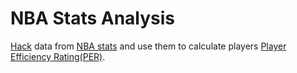 # NBA Stats Analysis
[Hack](http://www.gregreda.com/2015/02/15/web-scraping-finding-the-api/) data from [NBA stats](https://stats.nba.com/) and use them to calculate players [Player Efficiency Rating(PER)](https://www.basketball-reference.com/about/per.html).
